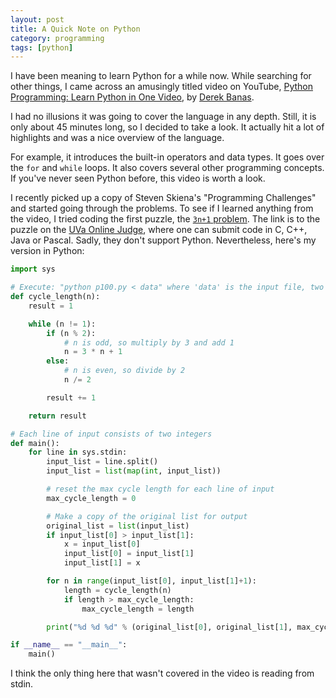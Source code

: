 ```yaml
---
layout: post
title: A Quick Note on Python
category: programming
tags: [python]
---
```

I have been meaning to learn Python for a while now. While searching for other things, I came across an amusingly titled video on YouTube, [Python Programming: Learn Python in One Video](https://www.youtube.com/watch?v=N4mEzFDjqtA&list=PLGLfVvz_LVvSX7fVd4OUFp_ODd86H0ZIY&index=2), by [Derek Banas](https://www.youtube.com/user/derekbanas).

<!--more-->
I had no illusions it was going to cover the language in any depth. Still, it is only about 45 minutes long, so I decided to take a look. It actually hit a lot of highlights and was a nice overview of the language.

For example, it introduces the built-in operators and data types. It goes over the `for` and `while` loops. It also covers several other programming concepts. If you've never seen Python before, this video is worth a look.

I recently picked up a copy of Steven Skiena's "Programming Challenges" and started going through the problems. To see if I learned anything from the video, I tried coding the first puzzle, the [`3n+1` problem](https://uva.onlinejudge.org/index.php?option=com_onlinejudge&Itemid=8&category=3&page=show_problem&problem=36). The link is to the puzzle on the [UVa Online Judge](https://uva.onlinejudge.org/), where one can submit code in C, C++, Java or Pascal. Sadly, they don't support Python. Nevertheless, here's my version in Python:

```python
import sys

# Execute: "python p100.py < data" where 'data' is the input file, two integers per line.
def cycle_length(n):
    result = 1

    while (n != 1):
        if (n % 2):
            # n is odd, so multiply by 3 and add 1
            n = 3 * n + 1
        else:
            # n is even, so divide by 2
            n /= 2

        result += 1

    return result

# Each line of input consists of two integers
def main():
    for line in sys.stdin:
        input_list = line.split()
        input_list = list(map(int, input_list))

        # reset the max cycle length for each line of input
        max_cycle_length = 0

        # Make a copy of the original list for output
        original_list = list(input_list)
        if input_list[0] > input_list[1]:
            x = input_list[0]
            input_list[0] = input_list[1]
            input_list[1] = x

        for n in range(input_list[0], input_list[1]+1):
            length = cycle_length(n)
            if length > max_cycle_length:
                max_cycle_length = length

        print("%d %d %d" % (original_list[0], original_list[1], max_cycle_length))

if __name__ == "__main__":
    main()
```

I think the only thing here that wasn't covered in the video is reading from stdin.

